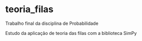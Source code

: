 # teoria_filas
Trabalho final da disciplina de Probabilidade

Estudo da aplicação de teoria das filas com a biblioteca SimPy
